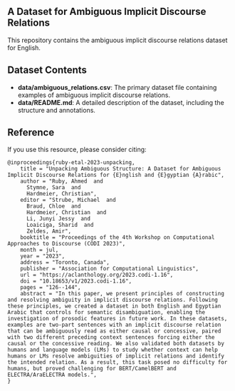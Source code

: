 ## A Dataset for Ambiguous Implicit Discourse Relations

This repository contains the ambiguous implicit discourse relations dataset for English.

## Dataset Contents

- **data/ambiguous_relations.csv**: The primary dataset file containing examples of ambiguous implicit discourse relations.
- **data/README.md**: A detailed description of the dataset, including the structure and annotations.

## Reference
If you use this resource, please consider citing:
```plaintext
@inproceedings{ruby-etal-2023-unpacking,
    title = "Unpacking Ambiguous Structure: A Dataset for Ambiguous Implicit Discourse Relations for {E}nglish and {E}gyptian {A}rabic",
    author = "Ruby, Ahmed  and
      Stymne, Sara  and
      Hardmeier, Christian",
    editor = "Strube, Michael  and
      Braud, Chloe  and
      Hardmeier, Christian  and
      Li, Junyi Jessy  and
      Loaiciga, Sharid  and
      Zeldes, Amir",
    booktitle = "Proceedings of the 4th Workshop on Computational Approaches to Discourse (CODI 2023)",
    month = jul,
    year = "2023",
    address = "Toronto, Canada",
    publisher = "Association for Computational Linguistics",
    url = "https://aclanthology.org/2023.codi-1.16",
    doi = "10.18653/v1/2023.codi-1.16",
    pages = "126--144",
    abstract = "In this paper, we present principles of constructing and resolving ambiguity in implicit discourse relations. Following these principles, we created a dataset in both English and Egyptian Arabic that controls for semantic disambiguation, enabling the investigation of prosodic features in future work. In these datasets, examples are two-part sentences with an implicit discourse relation that can be ambiguously read as either causal or concessive, paired with two different preceding context sentences forcing either the causal or the concessive reading. We also validated both datasets by humans and language models (LMs) to study whether context can help humans or LMs resolve ambiguities of implicit relations and identify the intended relation. As a result, this task posed no difficulty for humans, but proved challenging for BERT/CamelBERT and ELECTRA/AraELECTRA models.",
}
